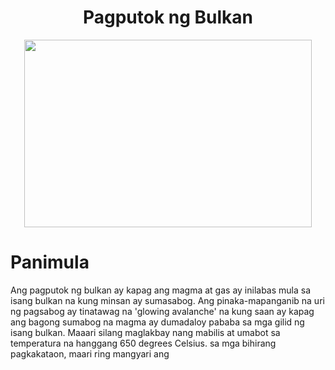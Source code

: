 # <center> Pagputok ng Bulkan
<p align="center">
  <img width="460" height="300" src="https://user-images.githubusercontent.com/102717555/190837614-6fac1153-be4d-4c48-afb6-37cc7d46342a.png">
</p>
 
  # Panimula 
  Ang pagputok ng bulkan ay kapag ang magma at gas ay inilabas mula sa isang bulkan na kung minsan ay sumasabog. Ang pinaka-mapanganib na uri ng pagsabog ay tinatawag na 'glowing avalanche' na kung saan ay kapag ang bagong sumabog na magma ay dumadaloy pababa sa mga gilid ng isang bulkan. Maaari silang maglakbay nang mabilis at umabot sa temperatura na hanggang 650 degrees Celsius. sa mga bihirang pagkakataon, maari ring mangyari ang 
